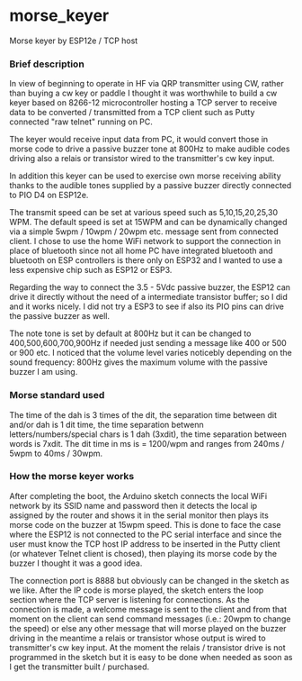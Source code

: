 # morse_keyer
 Morse keyer by ESP12e / TCP host
### Brief description
In view of beginning to operate in HF via QRP transmitter using CW, rather than buying a cw key or paddle I thought it was worthwhile to build a cw keyer based on 8266-12 microcontroller hosting a TCP server to receive data to be converted / transmitted from a TCP client such as Putty connected "raw telnet" running on PC. 

The keyer would receive input data from PC, it would convert those in morse code to drive a passive buzzer tone at 800Hz to make audible codes driving also a relais or transistor wired to the transmitter's cw key input.

In addition this keyer can be used to exercise own morse receiving ability thanks to the audible tones supplied by a passive buzzer directly connected to PIO D4 on ESP12e.

The transmit speed can be set at various speed such as 5,10,15,20,25,30 WPM. The default speed is set at 15WPM and can be dynamically changed via a simple 5wpm / 10wpm / 20wpm etc. message sent from connected client. I chose to use the home WiFi network to support the connection in place of bluetooth since not all home PC have integrated bluetooth and bluetooth on ESP controllers is there only on ESP32 and I wanted to use a less expensive chip such as ESP12 or ESP3.

Regarding the way to connect the 3.5 - 5Vdc passive buzzer, the ESP12 can drive it directly without the need of a intermediate transistor buffer; so I did and it works nicely. I did not try a ESP3 to see if also its PIO pins can drive the passive buzzer as well.

The note tone is set by default at 800Hz but it can be changed to 400,500,600,700,900Hz if needed just sending a message like 400 or 500 or 900 etc. I noticed that the volume level varies noticebly depending on the sound frequency: 800Hz gives the maximum volume with the passive buzzer I am using.


### Morse standard used
The time of the dah is 3 times of the dit, the separation time between dit and/or dah is 1 dit time, the time separation betwenn letters/numbers/special chars is 1 dah (3xdit), the time separation between words is 7xdit. The dit time in ms is = 1200/wpm and ranges from 240ms / 5wpm to 40ms / 30wpm.


### How the morse keyer works
After completing the boot, the Arduino sketch connects the local WiFi network by its SSID name and password then it detects the local ip assigned by the router and shows it in the serial monitor then plays its morse code on the buzzer at 15wpm speed. This is done to face the case where the ESP12 is not connected to the PC serial interface and since the user must know the TCP host IP address to be inserted in the Putty client (or whatever Telnet client is chosed), then playing its morse code by the buzzer I thought it was a good idea.

The connection port is 8888 but obviously can be changed in the sketch as we like. After the IP code is morse played, the sketch enters the loop section where the TCP server is listening for connections. As the connection is made, a welcome message is sent to the client and from that moment on the client can send command messages (i.e.: 20wpm to change the speed) or else any other message that will morse played on the buzzer driving in the meantime a relais or transistor whose output is wired to transmitter's cw key input. At the moment the relais / transistor drive is not programmed in the sketch but it is easy to be done when needed as soon as I get the transmitter built / purchased.
